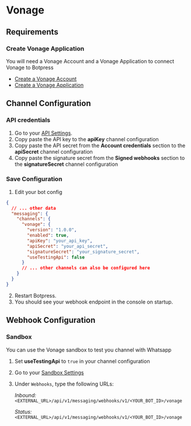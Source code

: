 # Vonage

## Requirements

### Create Vonage Application

You will need a Vonage Account and a Vonage Application to connect Vonage to Botpress

- [Create a Vonage Account](https://dashboard.nexmo.com/sign-up)
- [Create a Vonage Application](https://dashboard.nexmo.com/applications/new)

## Channel Configuration

### API credentials

1. Go to your [API Settings](https://dashboard.nexmo.com/settings).
1. Copy paste the API key to the **apiKey** channel configuration
1. Copy paste the API secret from the **Account credentials** section to the **apiSecret** channel configuration
1. Copy paste the signature secret from the **Signed webhooks** section to the **signatureSecret** channel configuration

### Save Configuration

1. Edit your bot config

```json
{
  // ... other data
  "messaging": {
    "channels": {
      "vonage": {
        "version": "1.0.0",
        "enabled": true,
        "apiKey": "your_api_key",
        "apiSecret": "your_api_secret",
        "signatureSecret": "your_signature_secret",
        "useTestingApi": false
      }
      // ... other channels can also be configured here
    }
  }
}
```

2. Restart Botpress.
3. You should see your webhook endpoint in the console on startup.

## Webhook Configuration

### Sandbox

You can use the Vonage sandbox to test you channel with Whatsapp

1. Set **useTestingApi** to `true` in your channel configuration
1. Go to your [Sandbox Settings](https://dashboard.nexmo.com/messages/sandbox)
1. Under `Webhooks`, type the following URLs:

   _Inbound:_ `<EXTERNAL_URL>/api/v1/messaging/webhooks/v1/<YOUR_BOT_ID>/vonage`

   _Status:_ `<EXTERNAL_URL>/api/v1/messaging/webhooks/v1/<YOUR_BOT_ID>/vonage`
